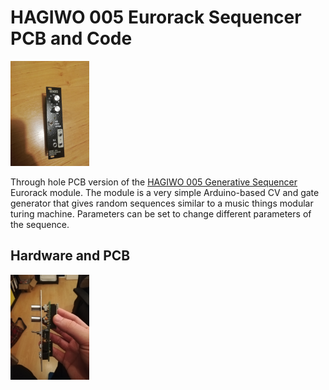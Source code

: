 # HAGIWO 005 Eurorack Sequencer PCB and Code
<img src="images/005_front.jpg" width="25%" height="25%">

Through hole PCB version of the [HAGIWO 005 Generative Sequencer](https://www.youtube.com/watch?v=0eHllqHmlZQ) Eurorack module.
The module is a very simple Arduino-based CV and gate generator that gives random sequences similar to a music things modular turing machine.
Parameters can be set to change different parameters of the sequence.

## Hardware and PCB
<img src="images/005_side.jpg" width="25%" height="25%">




